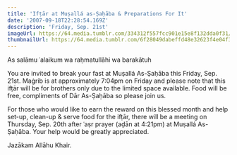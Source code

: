 ```yaml
---
title: 'Ifṭār at Muṣallá as-Ṣaḥāba & Preparations For It'
date: '2007-09-18T22:28:54.169Z'
description: 'Friday, Sep. 21st'
imageUrl: https://64.media.tumblr.com/334312f557fcc901e15e8f132dda0f31/tumblr_mvftu2eye71sfi3evo1_1280.jpg
thumbnailUrl: https://64.media.tumblr.com/6f28049dabeffd48e32623f4e04f3402/tumblr_mwcyshJCnb1qcy7wro1_1280.jpg
---
```


As salāmu ʿalaikum wa raḥmatullāhi wa barakātuh

You are invited to break your fast at Muṣallá As-Ṣaḥāba this Friday, Sep. 21st. Maġrib is at approximately 7:04pm on Friday and please note that this ifṭār will be for brothers only due to the limited space available. Food will be free, compliments of Dār As-Ṣaḥāba so please join us.

For those who would like to earn the reward on this blessed month and help set-up, clean-up & serve food for the ifṭār, there will be a meeting on Thursday, Sep. 20th after ʿaṣr prayer (aḏān at 4:21pm) at Muṣallá As-Ṣaḥāba. Your help would be greatly appreciated.

Jazākam Allāhu Khair.
